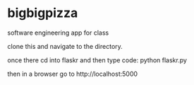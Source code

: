 # bigbigpizza
software engineering app for class

clone this and navigate to the directory.

once there cd into flaskr and then type 
code: python flaskr.py


then in a browser go to http://localhost:5000

